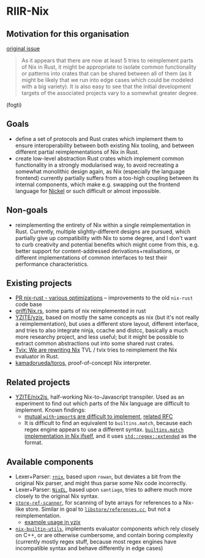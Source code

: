 # RIIR-Nix

## Motivation for this organisation

[original issue](https://github.com/NixOS/nix/issues/5315)

> As it appears that there are now at least 5 tries to reimplement parts of Nix in Rust,
> it might be appropriate to isolate common functionality or patterns into crates that
> can be shared between all of them (as it might be likely that we run into edge cases
> which could be modeled with a big variety). It is also easy to see that the initial
> development targets of the associated projects vary to a somewhat greater degree.

(fogti)

## Goals

- define a set of protocols and Rust crates which implement them to ensure
  interoperability between both existing Nix tooling, and between different partial
  reimplementations of Nix in Rust.
- create low-level abstraction Rust crates which implement common functionality in a
  strongly modularised way, to avoid recreating a somewhat monolithic design again,
  as Nix (especially the language frontend) currently partially suffers from a
  too-high coupling between its internal components, which make e.g. swapping out the
  frontend language for [Nickel](https://github.com/tweag/nickel) or such difficult
  or almost impossible.

## Non-goals

- reimplementing the entirety of Nix within a single reimplementation in Rust.
  Currently, multiple slightly-different designs are pursued, which partially give
  up compatibility with Nix to some degree, and I don't want to curb creativity and
  potential benefits which might come from this,
  e.g. better support for content-addressed derivations+realisations, or different
  implementations of common interfaces to test their performance characteristics.

## Existing projects

- [PR nix-rust - various optimizations](https://github.com/NixOS/nix/pull/4697)
  &ndash; improvements to the old `nix-rust` code base
- [griff/Nix.rs](https://github.com/griff/Nix.rs), some parts of nix reimplemented in rust
- [YZITE/yzix](https://github.com/YZITE/yzix), based on mostly the same concepts as nix
  (but it's not really a reimplementation), but uses a different store layout,
  different interface, and tries to also integrate ninja, ccache and distcc,
  basically a much more researchy project, and less useful;
  but it might be possible to extract common abstractions out into some shared rust crates.
- [Tvix: We are rewriting Nix](https://www.reddit.com/r/NixOS/comments/r6ykln/tvix_we_are_rewriting_nix/hmxk04p/)
  TVL / tvix tries to reimplement the Nix evaluator in Rust.
- [kamadorueda/toros](https://github.com/kamadorueda/toros), proof-of-concept Nix interpreter.

## Related projects

- [YZITE/nix2js](https://github.com/YZITE/nix2js), half-working Nix-to-Javascript transpiler.
  Used as an experiment to find out which parts of the Nix language are difficult to implement.
  Known findings:
  - [mutual `with`-`import`s are difficult to implement](https://github.com/YZITE/nix2js/issues/2),
    [related RFC](https://github.com/NixOS/rfcs/pull/120)
  - It is difficult to find an equivalent to `builtins.match`, because each regex engine appears
    to use a different syntax.
    [`builtins.match` implementation in Nix ifself](https://github.com/NixOS/nix/blob/646af7325d93f98802b989f8a8e008a25f7a4788/src/libexpr/primops.cc#L3449),
    and it uses [`std::regex::extended`](https://github.com/NixOS/nix/blob/c74eac9fdeb172ea155b2d7ee9fe68d6487adc39/src/libexpr/primops.cc#L3440)
    as the format.

## Available components

- Lexer+Parser: [`rnix`](https://docs.rs/rnix), based upon `rowan`,
  but deviates a bit from the original Nix parser, and might thus parse some Nix code incorrectly.
- Lexer+Parser: [`NixEL`](https://github.com/kamadorueda/nixel), based upon `santiago`,
  tries to adhere much more closely to the original Nix syntax.
- [`store-ref-scanner`](https://docs.rs/store-ref-scanner),
  for scanning of byte arrays for references to a Nix-like store. Similar in goal to
  [`libstore/references.cc`](https://github.com/NixOS/nix/blob/646af7325d93f98802b989f8a8e008a25f7a4788/src/libstore/references.cc),
  but not a reimplementation.
  - [example usage in yzix](https://github.com/YZITE/yzix/blob/cdd10d1249d6b6d8a79ed04d6acb01f92c932117/crates/yzix-store-builder/src/store_refs.rs)
- [`nix-builtin-utils`](https://github.com/fogti/nix-builtin-utils),
  implements evaluator components which rely closely on C++, or are otherwise cumbersome, and contain boring complexity
  (currently mostly regex stuff, because most regex engines have incompatible syntax and behave differently in edge cases)
